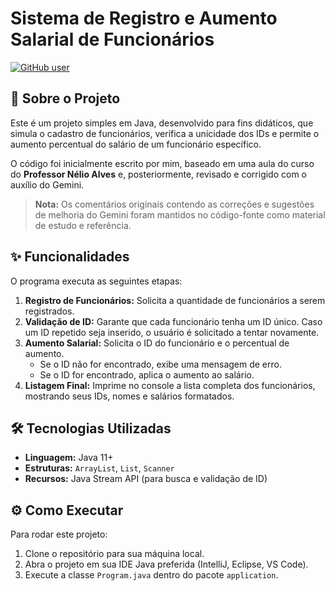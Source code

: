 # Sistema de Registro e Aumento Salarial de Funcionários

[![GitHub user](https://img.shields.io/badge/GitHub-mauricioffdev-blue?style=flat-square&logo=github)](https://github.com/mauricioffdev)

## 📖 Sobre o Projeto

Este é um projeto simples em Java, desenvolvido para fins didáticos, que simula o cadastro de funcionários, verifica a unicidade dos IDs e permite o aumento percentual do salário de um funcionário específico.

O código foi inicialmente escrito por mim, baseado em uma aula do curso do **Professor Nélio Alves** e, posteriormente, revisado e corrigido com o auxílio do Gemini.

> **Nota:** Os comentários originais contendo as correções e sugestões de melhoria do Gemini foram mantidos no código-fonte como material de estudo e referência.

## ✨ Funcionalidades

O programa executa as seguintes etapas:

1.  **Registro de Funcionários:** Solicita a quantidade de funcionários a serem registrados.
2.  **Validação de ID:** Garante que cada funcionário tenha um ID único. Caso um ID repetido seja inserido, o usuário é solicitado a tentar novamente.
3.  **Aumento Salarial:** Solicita o ID do funcionário e o percentual de aumento.
    * Se o ID não for encontrado, exibe uma mensagem de erro.
    * Se o ID for encontrado, aplica o aumento ao salário.
4.  **Listagem Final:** Imprime no console a lista completa dos funcionários, mostrando seus IDs, nomes e salários formatados.

## 🛠️ Tecnologias Utilizadas

* **Linguagem:** Java 11+
* **Estruturas:** `ArrayList`, `List`, `Scanner`
* **Recursos:** Java Stream API (para busca e validação de ID)

## ⚙️ Como Executar

Para rodar este projeto:

1.  Clone o repositório para sua máquina local.
2.  Abra o projeto em sua IDE Java preferida (IntelliJ, Eclipse, VS Code).
3.  Execute a classe `Program.java` dentro do pacote `application`.
